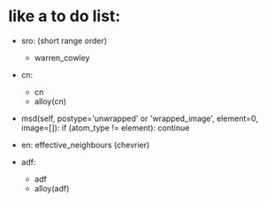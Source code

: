 # like a to do list:

* sro: (short range order)
    * warren_cowley

* cn:
    * cn
    * alloy(cn)

* msd(self, postype='unwrapped' or 'wrapped_image', element=0, image=[]):
    if (atom_type != element): continue

* en:
    effective_neighbours (chevrier)

* adf:
    * adf
    * alloy(adf)
